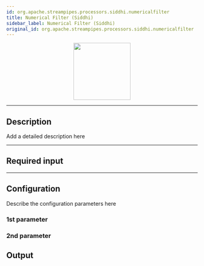```yaml
---
id: org.apache.streampipes.processors.siddhi.numericalfilter
title: Numerical Filter (Siddhi)
sidebar_label: Numerical Filter (Siddhi)
original_id: org.apache.streampipes.processors.siddhi.numericalfilter
---
```


<!--
  ~ Licensed to the Apache Software Foundation (ASF) under one or more
  ~ contributor license agreements.  See the NOTICE file distributed with
  ~ this work for additional information regarding copyright ownership.
  ~ The ASF licenses this file to You under the Apache License, Version 2.0
  ~ (the "License"); you may not use this file except in compliance with
  ~ the License.  You may obtain a copy of the License at
  ~
  ~    http://www.apache.org/licenses/LICENSE-2.0
  ~
  ~ Unless required by applicable law or agreed to in writing, software
  ~ distributed under the License is distributed on an "AS IS" BASIS,
  ~ WITHOUT WARRANTIES OR CONDITIONS OF ANY KIND, either express or implied.
  ~ See the License for the specific language governing permissions and
  ~ limitations under the License.
  ~
  -->



<p align="center"> 
    <img src="/docs/img/pipeline-elements/org.apache.streampipes.processors.siddhi.numericalfilter/icon.png" width="150px;" class="pe-image-documentation"/>
</p>

***

## Description


Add a detailed description here

***

## Required input


***

## Configuration

Describe the configuration parameters here

### 1st parameter


### 2nd parameter

## Output
